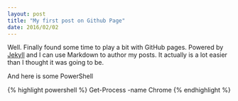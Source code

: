 ```yaml
---
layout: post
title: "My first post on Github Page"
date: 2016/02/02
---
```


Well. Finally found some time to play a bit with GitHub pages. Powered by [Jekyll](http://jekyllrb.com) and I can use Markdown to author my posts. It actually is a lot easier than I thought it was going to be.

And here is some PowerShell

{% highlight powershell %}
Get-Process -name Chrome
{% endhighlight %}
